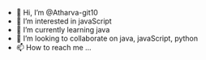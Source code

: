 - 👋 Hi, I’m @Atharva-git10
- 👀 I’m interested in javaScript
- 🌱 I’m currently learning java
- 💞️ I’m looking to collaborate on java, javaScript, python
- 📫 How to reach me ...

<!---
Atharva-git10/Atharva-git10 is a ✨ special ✨ repository because its `README.md` (this file) appears on your GitHub profile.
You can click the Preview link to take a look at your changes.
--->

